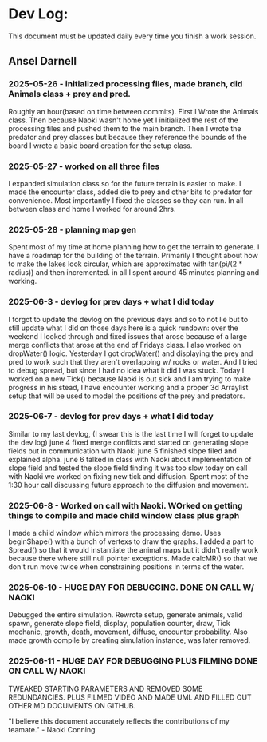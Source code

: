 # Dev Log:

This document must be updated daily every time you finish a work session.

## Ansel Darnell

### 2025-05-26 - initialized processing files, made branch, did Animals class + prey and pred.
Roughly an hour(based on time between commits). First I Wrote the Animals class. Then because Naoki wasn't home yet I initialized the rest of the processing files and pushed them to the main branch. Then I wrote the predator and prey classes but because they reference the bounds of the board I wrote a basic board creation for the setup class.

### 2025-05-27 - worked on all three files
I expanded simulation class so for the future terrain is easier to make. I made the encounter class, added die to prey and other bits to predator for convenience. Most importantly I fixed the classes so they can run. In all between class and home I worked for around 2hrs.

### 2025-05-28 - planning map gen
Spent most of my time at home planning how to get the terrain to generate. I have a roadmap for the building of the terrain. Primarily I thought about how to make the lakes look circular, which are approximated with tan(pi/(2 * radius)) and then incremented. in all I spent around 45 minutes planning and working.

### 2025-06-3 - devlog for prev days + what I did today
I forgot to update the devlog on the previous days and so to not lie but to still update what I did on those days here is a quick rundown:
over the weekend I looked through and fixed issues that arose because of a large merge conflicts that arose at the end of Fridays class. I also worked on dropWater() logic.
Yesterday I got dropWater() and displaying the prey and pred to work such that they aren't overlapping w/ rocks or water. And I tried to debug spread, but since I had no idea what it did I was stuck.
Today I worked on a new Tick() because Naoki is out sick and I am trying to make progress in his stead, I have encounter working and a proper 3d Arraylist setup that will be used to model the positions of the prey and predators.

### 2025-06-7 - devlog for prev days + what I did today
Similar to my last devlog, (I swear this is the last time I will forget to update the dev log)
june 4 fixed merge conflicts and started on generating slope fields but in communication with Naoki
june 5 finished slope filed and explained alpha.
june 6 talked in class with Naoki about implementation of slope field and tested the slope field finding it was too slow
today on call with Naoki we worked on fixing new tick and diffusion. Spent most of the 1:30 hour call discussing future approach to the diffusion and movement.

### 2025-06-8 - Worked on call with Naoki. WOrked on getting things to compile and made child window class plus graph
I made a child window which mirrors the processing demo. Uses beginShape() with a bunch of vertexs to draw the graphs.
I added a part to Spread() so that it would instantiate the animal maps but it didn't really work because there where still null pointer exceptions.
Made calcMR() so that we don't run move twice when constraining positions in terms of the water.

### 2025-06-10 - HUGE DAY FOR DEBUGGING. DONE ON CALL W/ NAOKI
Debugged the entire simulation. Rewrote setup, generate animals, valid spawn, generate slope field, display, population counter, draw, Tick mechanic, growth, death, movement, diffuse, encounter probability. Also made growth compile by creating simulation instance, was later removed.

### 2025-06-11 - HUGE DAY FOR DEBUGGING PLUS FILMING DONE ON CALL W/ NAOKI
TWEAKED STARTING PARAMETERS AND REMOVED SOME REDUNDANCIES. PLUS FILMED VIDEO AND MADE UML AND FILLED OUT OTHER MD DOCUMENTS ON GITHUB. 

"I believe this document accurately reflects the contributions of my teamate." - Naoki Conning
